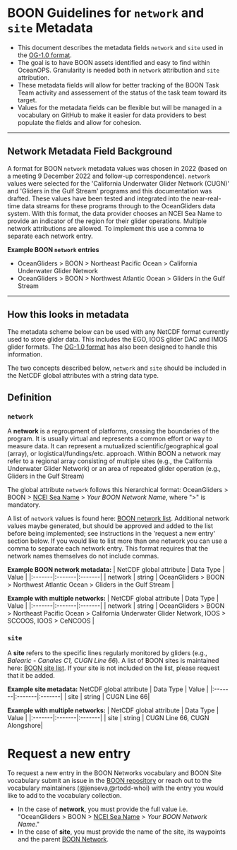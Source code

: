 # BOON Guidelines for `network` and `site` Metadata

* This document describes the metadata fields `network` and `site` used in the [OG-1.0 format](https://github.com/OceanGlidersCommunity/OG-format-user-manual).
* The goal is to have BOON assets identified and easy to find within OceanOPS. Granularity is needed both in `network` attribution and `site` attribution. 
* These metadata fields will allow for better tracking of the BOON Task Team activity and assessement of the status of the task team toward its target.
* Values for the metadata fields can be flexible but will be managed in a vocabulary on GitHub to make it easier for data providers to best populate the fields and allow for cohesion.

---

## Network Metadata Field Background
A format for BOON `network` metadata values was chosen in 2022 (based on a meeting 9 December 2022 and follow-up correspondence). `network` values were selected for the 'California Underwater Glider Network (CUGN)' and 'Gliders in the Gulf Stream' programs and this documentation was drafted. These values have been tested and integrated into the near-real-time data streams for these programs through to the OceanGliders data system. With this format, the data provider chooses an NCEI Sea Name to provide an indicator of the region for their glider operations. Multiple network attributions are allowed. To implement this use a comma to separate each network entry.

**Example BOON `network` entries**
* OceanGliders > BOON > Northeast Pacific Ocean > California Underwater Glider Network
* OceanGliders > BOON > Northwest Atlantic Ocean > Gliders in the Gulf Stream



---


## How this looks in metadata
The metadata scheme below can be used with any NetCDF format currently used to store glider data. This includes the EGO, IOOS glider DAC and IMOS glider formats. The [OG-1.0 format](https://github.com/OceanGlidersCommunity/OG-format-user-manual) has also been designed to handle this information.

The two concepts described below, `network` and `site` should be included in the NetCDF global attributes with a string data type. 


## Definition
### `network`
A **network** is a regroupment of platforms, crossing the boundaries of the program. It is usually virtual and represents a common effort or way to measure data. It can represent a mutualized scientific/geographical goal (array), or logistical/fundings/etc. approach.
Within BOON a network may refer to a regional array consisting of multiple sites (e.g., the California Underwater Glider Network) or an area of repeated glider operation (e.g., Gliders in the Gulf Stream)

The global attribute `network` follows this hierarchical format:
OceanGliders > BOON > [NCEI Sea Name](https://www.ncei.noaa.gov/data/oceans/ncei/vocabulary/seanames.xml) > *Your BOON Network Name*, where ">" is mandatory.

A list of `network` values is found here: [BOON network list](https://github.com/OceanGlidersCommunity/BOON/blob/main/VocabularyCollection/BOON%20networks.md#boon-networks-collection). Additional network values maybe generated, but should be approved and added to the list before being implemented; see instructions in the 'request a new entry' section below. If you would like to list more than one network you can use a comma to separate each network entry. This format requires that the network names themselves do not include commas.

**Example BOON network metadata:**
| NetCDF global attribute | Data Type | Value |
|:-------|:-------|:-------|
| network | string | OceanGliders > BOON > Northwest Atlantic Ocean > Gliders in the Gulf Stream |

**Example with multiple networks:**
| NetCDF global attribute | Data Type | Value |
|:-------|:-------|:-------|
| network | string | OceanGliders > BOON > Northeast Pacific Ocean > California Underwater Glider Network, IOOS > SCCOOS, IOOS > CeNCOOS |


### `site`
A **site** refers to the specific lines regularly monitored by gliders (e.g., *Balearic - Canales C1, CUGN Line 66*). A list of BOON sites is maintained here: [BOON site list](https://github.com/OceanGlidersCommunity/BOON/blob/main/VocabularyCollection/BOON%20networks.md#boon-site-collection). If your site is not included on the list, please request that it be added. 

**Example site metadata:**
 NetCDF global attribute | Data Type | Value |
|:-------|:-------|:-------|
| site | string | CUGN Line 66|

**Example with multiple networks:**
| NetCDF global attribute | Data Type | Value |
|:-------|:-------|:-------|
| site | string | CUGN Line 66, CUGN Alongshore|

# Request a new entry
To request a new entry in the BOON Networks vocabulary and BOON Site vocabulary submit an issue in the [BOON repository](https://github.com/OceanGlidersCommunity/BOON) or reach out to the vocabulary maintainers (@jenseva,@rtodd-whoi) with the entry you would like to add to the vocabulary collection.

* In the case of **network**, you must provide the full value i.e. "OceanGliders > BOON > [NCEI Sea Name](https://www.ncei.noaa.gov/data/oceans/ncei/vocabulary/seanames.xml) > *Your BOON Network Name*."
* In the case of **site**, you must provide the name of the site, its waypoints and the parent [BOON Network](https://github.com/OceanGlidersCommunity/BOON/blob/main/VocabularyCollection/BOON%20networks.md).

